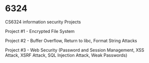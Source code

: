 # 6324
CS6324 information security Projects

Project #1 - Encrypted File System

Project #2 - Buffer Overflow, Return to libc, Format String Attacks

Project #3 - Web Security (Password and Session Management, XSS Attack, XSRF Attack, SQL Injection Attack, Weak Passwords)


